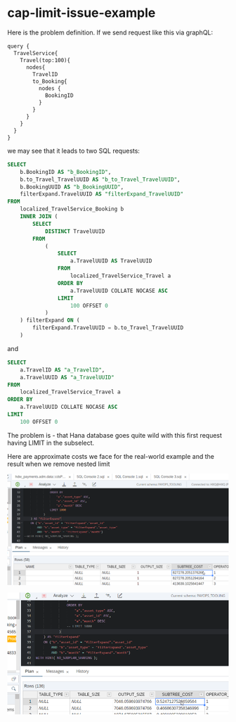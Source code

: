 # cap-limit-issue-example

Here is the problem definition. If we send request like this via graphQL:

```gql
query {
  TravelService{
    Travel(top:100){
      nodes{
        TravelID       
        to_Booking{
          nodes {
            BookingID            
          }
        }
      }
    }
  }
}
```

we may see that it leads to two SQL requests:
```sql
SELECT
    b.BookingID AS "b_BookingID",
    b.to_Travel_TravelUUID AS "b_to_Travel_TravelUUID",
    b.BookingUUID AS "b_BookingUUID",
    filterExpand.TravelUUID AS "filterExpand_TravelUUID"
FROM
    localized_TravelService_Booking b
    INNER JOIN (
        SELECT
            DISTINCT TravelUUID
        FROM
            (
                SELECT
                    a.TravelUUID AS TravelUUID
                FROM
                    localized_TravelService_Travel a
                ORDER BY
                    a.TravelUUID COLLATE NOCASE ASC
                LIMIT
                    100 OFFSET 0
            )
    ) filterExpand ON (
        filterExpand.TravelUUID = b.to_Travel_TravelUUID
    )
```

and 

```sql
SELECT
    a.TravelID AS "a_TravelID",
    a.TravelUUID AS "a_TravelUUID"
FROM
    localized_TravelService_Travel a
ORDER BY
    a.TravelUUID COLLATE NOCASE ASC
LIMIT
    100 OFFSET 0
```

The problem is - that Hana database goes quite wild with this first request having LIMIT in the subselect.

Here are approximate costs we face for the real-world example and the result when we remove nested limit

![With limit](docs/img/with_limit.png)

![Without limit](docs/img/no_limit.png)
